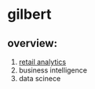 # gilbert
## overview:

1. [retail analytics](https://linkmehere.com)
2. business intelligence
3. data scinece 

